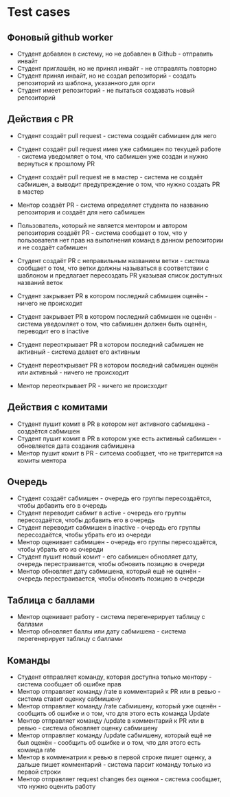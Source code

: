 # Test cases

## Фоновый github worker

- Студент добавлен в систему, но не добавлен в Github - отправить инвайт
- Студент приглашён, но не принял инвайт - не отправлять повторно
- Студент принял инвайт, но не создал репозиторий - создать репозиторий из шаблона, указанного для орги
- Студент имеет репозиторий - не пытаться создавать новый репозиторий

## Действия с PR

- Студент создаёт pull request - система создаёт сабмишен для него
- Студент создаёт pull request имея уже сабмишен по текущей работе - система уведомляет о том, что сабмишен уже создан и нужно вернуться к прошлому PR
- Студент создаёт pull request не в мастер - система не создаёт сабмишен, а выводит предупреждение о том, что нужно создать PR в мастер
- Ментор создаёт PR - система определяет студента по названию репозитория и создаёт для него сабмишен
- Пользователь, который не является ментором и автором репозитория создаёт PR - система сообщает о том, что у пользователя нет прав на выполнения команд в данном репозитории и не создаёт сабмишен
- Студент создаёт PR с неправильным названием ветки - система сообщает о том, что ветки должны называться в соответствии с шаблоном и предлагает пересоздать PR указывая список доступных названий веток

- Студент закрывает PR в котором последний сабмишен оценён - ничего не происходит
- Студент закрывает PR в котором последний сабмишен не оценён - система уведомляет о том, что сабмишен должен быть оценён, переводит его в inactive

- Студент переоткрывает PR в котором последний сабмишен не активный - система делает его активным
- Студент переоткрывает PR в котором последний сабмишен оценён или активный - ничего не происходит
- Ментор переоткрывает PR - ничего не происходит

## Действия с комитами

- Студент пушит комит в PR в котором нет активного сабмишена - создаётся сабмишен
- Студент пушит комит в PR в котором уже есть активный сабмишен - обновляется дата создания сабмишена
- Ментор пушит комит в PR - ситсема сообщает, что не триггерится на комиты ментора

## Очередь

- Студент создаёт сабмишен - очередь его группы пересоздаётся, чтобы добавить его в очередь
- Студент переводит сабмит в active - очередь его группы пересоздаётся, чтобы добавить его в очередь
- Студент переводит сабмишен в inactive - очередь его группы пересоздаётся, чтобы убрать его из очереди
- Ментор оценивает сабмишен - очередь его группы пересоздаётся, чтобы убрать его из очереди
- Студент пушит новый комит - его сабмишен обновляет дату, очередь перестраивается, чтобы обновить позицию в очереди
- Ментор обновляет дату сабмишена, который ещё не оценён - очередь перестраивается, чтобы обновить позицию в очереди

## Таблица с баллами

- Ментор оценивает работу - система перегенерирует таблицу с баллами
- Ментор обновляет баллы или дату сабмишена - система перегенерирует таблицу с баллами

## Команды

- Студент отправляет команду, которая доступна только ментору - система сообщает об ошибке прав
- Ментор отправляет команду /rate в комментарий к PR или в ревью - система ставит оценку сабмишену
- Ментор отправляет команду /rate сабмишену, который уже оценён - сообщить об ошибке и о том, что для этого есть команда Update
- Ментор отправляет команду /update в комментарий к PR или в ревью - система обновляет оценку сабмишену
- Ментор отправляет команду /update сабмишену, который ещё не был оценён - сообщить об ошибке и о том, что для этого есть команда rate
- Ментор в комменатрии к ревью в первой строке пишет оценку, а дальше пишет комментарий - система парсит команду только из первой строки
- Ментор отправляет request changes без оценки - система сообщает, что нужно оценить работу
